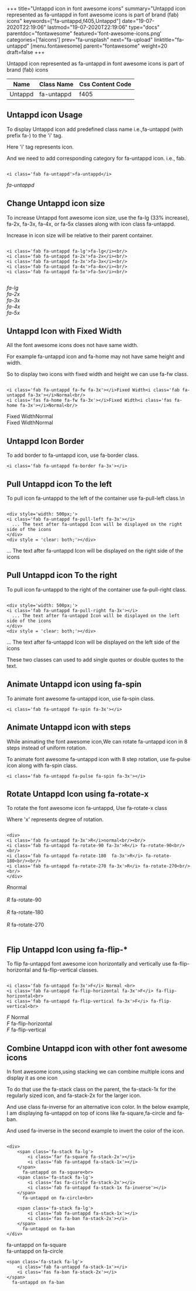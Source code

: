 +++
title="Untappd icon in font awesome icons"
summary="Untappd icon represented as fa-untappd in font awesome icons is part of brand (fab) icons"
keywords=["fa-untappd,f405,Untappd"]
date="19-07-2020T22:19:06"
lastmod="19-07-2020T22:19:06"
type="docs"
parentdoc="fontawesome"
featured='font-awesome-icons.png'
categories=['faicons']
prev="fa-unsplash"
next="fa-upload"
linktitle="fa-untappd"
[menu.fontawesome]
parent="fontawesome"
weight=20
draft=false
+++


Untappd icon represented as fa-untappd in font awesome icons is part of brand (fab) icons

<div class='table-responsive'><table class='table'><thead><tr><th>Name</th><th>Class Name</th><th>Css Content Code</th></tr></thead><tbody><tr><td>Untappd</td><td>fa-untappd</td><td>f405</td></tr></tbody></table></div>



## Untappd icon Usage

To display Untappd icon add predefined class name i.e.,fa-untappd (with prefix fa-) to the 'i' tag.

Here 'i' tag represents icon.

And we need to add corresponding category for fa-untappd icon. i.e., fab.


```

<i class='fab fa-untappd'>fa-untappd</i>
```

<i class='fab fa-untappd'>fa-untappd</i>




## Change Untappd icon size
To increase Untappd font awesome icon size, use the fa-lg (33% increase), fa-2x, fa-3x, fa-4x, or fa-5x classes along with icon class fa-untappd.

Increase in icon size will be relative to their parent container. 

```

<i class='fab fa-untappd fa-lg'>fa-lg</i><br/>
<i class='fab fa-untappd fa-2x'>fa-2x</i><br/>
<i class='fab fa-untappd fa-3x'>fa-3x</i><br/>
<i class='fab fa-untappd fa-4x'>fa-4x</i><br/>
<i class='fab fa-untappd fa-5x'>fa-5x</i><br/>
            
```

<i class='fab fa-untappd fa-lg'>fa-lg</i><br/>
<i class='fab fa-untappd fa-2x'>fa-2x</i><br/>
<i class='fab fa-untappd fa-3x'>fa-3x</i><br/>
<i class='fab fa-untappd fa-4x'>fa-4x</i><br/>
<i class='fab fa-untappd fa-5x'>fa-5x</i><br/>
            



## Untappd Icon with Fixed Width 

All the font awesome icons does not have same width.

For example fa-untappd icon and fa-home may not have same height and width.

So to display two icons with fixed width and height we can use fa-fw class.


```

<i class='fab fa-untappd fa-fw fa-3x'></i>Fixed Width<i class='fab fa-untappd fa-3x'></i>Normal<br/>
<i class='fas fa-home fa-fw fa-3x'></i>Fixed Width<i class='fas fa-home fa-3x'></i>Normal<br/>
```

<i class='fab fa-untappd fa-fw fa-3x'></i>Fixed Width<i class='fab fa-untappd fa-3x'></i>Normal<br/>
<i class='fas fa-home fa-fw fa-3x'></i>Fixed Width<i class='fas fa-home fa-3x'></i>Normal<br/>



## Untappd Icon Border 

To add border to fa-untappd icon, use fa-border class.


```
<i class='fab fa-untappd fa-border fa-3x'></i>

```
<i class='fab fa-untappd fa-border fa-3x'></i>





## Pull Untappd icon To the left

To pull icon fa-untappd to the left of the container use fa-pull-left class.\n

```

<div style='width: 500px;'>
<i class='fab fa-untappd fa-pull-left fa-3x'></i>
  ... The text after fa-untappd Icon will be displayed on the right side of the icons
</div>
<div style = 'clear: both;'></div>
```

<div style='width: 500px;'>
<i class='fab fa-untappd fa-pull-left fa-3x'></i>
  ... The text after fa-untappd Icon will be displayed on the right side of the icons
</div>
<div style = 'clear: both;'></div>




## Pull Untappd icon To the right
To pull icon fa-untappd to the right of the container use fa-pull-right class.

```

<div style='width: 500px;'>
<i class='fab fa-untappd fa-pull-right fa-3x'></i>
  ... The text after fa-untappd Icon will be displayed on the left side of the icons
</div>
<div style = 'clear: both;'></div>
```

<div style='width: 500px;'>
<i class='fab fa-untappd fa-pull-right fa-3x'></i>
  ... The text after fa-untappd Icon will be displayed on the left side of the icons
</div>
<div style = 'clear: both;'></div>

These two classes can used to add single quotes or double quotes to the text.


## Animate Untappd icon using fa-spin
To animate font awesome fa-untappd icon, use fa-spin class.

```
<i class='fab fa-untappd fa-spin fa-3x'></i>
```
<i class='fab fa-untappd fa-spin fa-3x'></i>




## Animate Untappd icon with steps
While animating the font awesome icon,We can rotate fa-untappd icon in 8 steps instead of uniform rotation.

To animate font awesome fa-untappd icon with 8 step rotation, use fa-pulse icon along with fa-spin class.


```
<i class='fab fa-untappd fa-pulse fa-spin fa-3x'></i>

```
<i class='fab fa-untappd fa-pulse fa-spin fa-3x'></i>





## Rotate Untappd Icon using fa-rotate-x
To rotate the font awesome icon fa-untappd, Use fa-rotate-x class

Where 'x' represents degree of rotation.


```

<div>
<i class='fab fa-untappd fa-3x'>R</i>normal<br/><br/>
<i class='fab fa-untappd fa-rotate-90 fa-3x'>R</i> fa-rotate-90<br/><br/> 
<i class='fab fa-untappd fa-rotate-180  fa-3x'>R</i> fa-rotate-180<br/><br/> 
<i class='fab fa-untappd fa-rotate-270 fa-3x'>R</i> fa-rotate-270<br/><br/>
</div>
```

<div>
<i class='fab fa-untappd fa-3x'>R</i>normal<br/><br/>
<i class='fab fa-untappd fa-rotate-90 fa-3x'>R</i> fa-rotate-90<br/><br/> 
<i class='fab fa-untappd fa-rotate-180  fa-3x'>R</i> fa-rotate-180<br/><br/> 
<i class='fab fa-untappd fa-rotate-270 fa-3x'>R</i> fa-rotate-270<br/><br/>
</div>




## Flip Untappd Icon using fa-flip-*
To flip fa-untappd font awesome icon horizontally and vertically use fa-flip-horizontal and fa-flip-vertical classes. 

```

<i class='fab fa-untappd fa-3x'>F</i> Normal <br>
<i class='fab fa-untappd fa-flip-horizontal fa-3x'>F</i> fa-flip-horizontal<br>
<i class='fab fa-untappd fa-flip-vertical fa-3x'>F</i> fa-flip-vertical<br>
```

<i class='fab fa-untappd fa-3x'>F</i> Normal <br>
<i class='fab fa-untappd fa-flip-horizontal fa-3x'>F</i> fa-flip-horizontal<br>
<i class='fab fa-untappd fa-flip-vertical fa-3x'>F</i> fa-flip-vertical<br>




## Combine Untappd icon with other font awesome icons
In font awesome icons,using stacking we can combine multiple icons and display it as one icon 

To do that use the fa-stack class on the parent, the fa-stack-1x for the regularly sized icon, and fa-stack-2x for the larger icon.

And use class fa-inverse for an alternative icon color. 
In the below example, I am displaying fa-untappd on top of icons like fa-square,fa-circle and fa-ban.

And used fa-inverse in the second example to invert the color of the icon.

```

<div>
    <span class='fa-stack fa-lg'>
        <i class='far fa-square fa-stack-2x'></i>
        <i class='fab fa-untappd fa-stack-1x'></i>
    </span>
      fa-untappd on fa-square<br>
    <span class='fa-stack fa-lg'>
        <i class='fas fa-circle fa-stack-2x'></i>
        <i class='fab fa-untappd fa-stack-1x fa-inverse'></i>
    </span>
      fa-untappd on fa-circle<br>

    <span class='fa-stack fa-lg'>
        <i class='fab fa-untappd fa-stack-1x'></i>
        <i class='fas fa-ban fa-stack-2x'></i>
    </span>
      fa-untappd on fa-ban
</div>
```

<div>
    <span class='fa-stack fa-lg'>
        <i class='far fa-square fa-stack-2x'></i>
        <i class='fab fa-untappd fa-stack-1x'></i>
    </span>
      fa-untappd on fa-square<br>
    <span class='fa-stack fa-lg'>
        <i class='fas fa-circle fa-stack-2x'></i>
        <i class='fab fa-untappd fa-stack-1x fa-inverse'></i>
    </span>
      fa-untappd on fa-circle<br>

    <span class='fa-stack fa-lg'>
        <i class='fab fa-untappd fa-stack-1x'></i>
        <i class='fas fa-ban fa-stack-2x'></i>
    </span>
      fa-untappd on fa-ban
</div>






